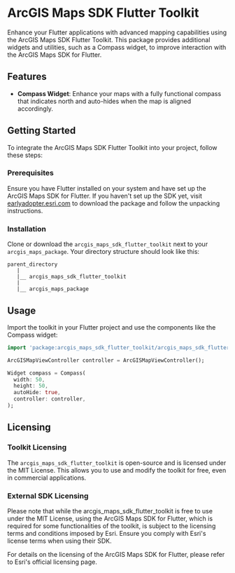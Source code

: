# ArcGIS Maps SDK Flutter Toolkit

Enhance your Flutter applications with advanced mapping capabilities using the ArcGIS Maps SDK Flutter Toolkit. This package provides additional widgets and utilities, such as a Compass widget, to improve interaction with the ArcGIS Maps SDK for Flutter.

## Features

- **Compass Widget**: Enhance your maps with a fully functional compass that indicates north and auto-hides when the map is aligned accordingly.

## Getting Started

To integrate the ArcGIS Maps SDK Flutter Toolkit into your project, follow these steps:

### Prerequisites

Ensure you have Flutter installed on your system and have set up the ArcGIS Maps SDK for Flutter. If you haven't set up the SDK yet, visit [earlyadopter.esri.com](https://earlyadopter.esri.com/) to download the package and follow the unpacking instructions.

### Installation

Clone or download the `arcgis_maps_sdk_flutter_toolkit` next to your `arcgis_maps_package`. Your directory structure should look like this:

```
parent_directory
   |
   |__ arcgis_maps_sdk_flutter_toolkit
   |
   |__ arcgis_maps_package
```

## Usage

Import the toolkit in your Flutter project and use the components like the Compass widget:

```dart
import 'package:arcgis_maps_sdk_flutter_toolkit/arcgis_maps_sdk_flutter_toolkit.dart';

ArcGISMapViewController controller = ArcGISMapViewController();

Widget compass = Compass(
  width: 50,
  height: 50,
  autoHide: true,
  controller: controller,
);
```

## Licensing

### Toolkit Licensing

The `arcgis_maps_sdk_flutter_toolkit` is open-source and is licensed under the MIT License. This allows you to use and modify the toolkit for free, even in commercial applications.

### External SDK Licensing
Please note that while the arcgis_maps_sdk_flutter_toolkit is free to use under the MIT License, using the ArcGIS Maps SDK for Flutter, which is required for some functionalities of the toolkit, is subject to the licensing terms and conditions imposed by Esri. Ensure you comply with Esri's license terms when using their SDK.

For details on the licensing of the ArcGIS Maps SDK for Flutter, please refer to Esri's official licensing page.